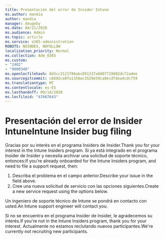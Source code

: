```yaml
---
title: Presentación del error de Insider Intune
ms.author: mandia
author: mandia
manager: dougeby
ms.date: 04/21/2020
ms.audience: Admin
ms.topic: article
ms.service: o365-administration
ROBOTS: NOINDEX, NOFOLLOW
localization_priority: Normal
ms.collection: Adm_O365
ms.custom:
- "2402"
- "9000348"
ms.openlocfilehash: 8d3cc3121786abc891237a6807719802dc72adee
ms.sourcegitcommit: c6692ce0fa1358ec3529e59ca0ecdfdea4cdc759
ms.translationtype: MT
ms.contentlocale: es-ES
ms.lasthandoff: 09/14/2020
ms.locfileid: "47667643"
---
```

# <a name="intune-insider-bug-filing"></a><span data-ttu-id="72b31-102">Presentación del error de Insider Intune</span><span class="sxs-lookup"><span data-stu-id="72b31-102">Intune Insider bug filing</span></span>

<span data-ttu-id="72b31-103">Gracias por su interés en el programa Insiders de Insider.</span><span class="sxs-lookup"><span data-stu-id="72b31-103">Thank you for your interest in the Intune Insiders program.</span></span> <span data-ttu-id="72b31-104">Si ya está integrado en el programa Insider de Insider y necesita archivar una solicitud de soporte técnico, entonces:</span><span class="sxs-lookup"><span data-stu-id="72b31-104">If you're already onboarded for the Intune Insiders program, and need to file a support request, then:</span></span>

1. <span data-ttu-id="72b31-105">Describa el problema en el campo anterior.</span><span class="sxs-lookup"><span data-stu-id="72b31-105">Describe your issue in the field above.</span></span>
2. <span data-ttu-id="72b31-106">Cree una nueva solicitud de servicio con las opciones siguientes.</span><span class="sxs-lookup"><span data-stu-id="72b31-106">Create a new service request using the options below.</span></span>

<span data-ttu-id="72b31-107">Un ingeniero de soporte técnico de Intune se pondrá en contacto con usted.</span><span class="sxs-lookup"><span data-stu-id="72b31-107">An Intune support engineer will contact you.</span></span>

<span data-ttu-id="72b31-108">Si no se encuentra en el programa Insider de Insider, le agradecemos su interés.</span><span class="sxs-lookup"><span data-stu-id="72b31-108">If you're not in the Intune Insiders program, thank you for your interest.</span></span> <span data-ttu-id="72b31-109">Actualmente no estamos reclutando nuevos participantes.</span><span class="sxs-lookup"><span data-stu-id="72b31-109">We're currently not recruiting new participants.</span></span>
